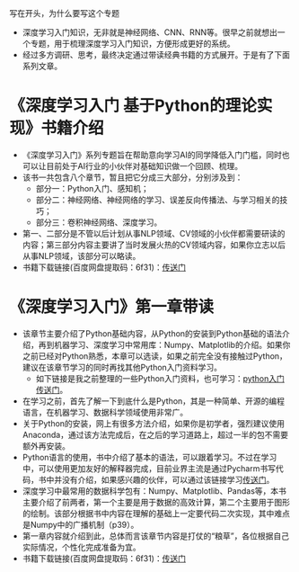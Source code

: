 



写在开头，为什么要写这个专题

- 深度学习入门知识，无非就是神经网络、CNN、RNN等。很早之前就想出一个专题，用于梳理深度学习入门知识，方便形成更好的系统。
- 经过多方调研、思考，最终决定通过带读经典书籍的方式展开。于是有了下面系列文章。

# 《深度学习入门 基于Python的理论实现》书籍介绍

- 《深度学习入门》系列专题旨在帮助意向学习AI的同学降低入门门槛，同时也可以让目前处于AI行业的小伙伴对基础知识做一个回顾、梳理。
- 该书一共包含八个章节，暂且把它分成三大部分，分别涉及到：
    - 部分一：Python入门、感知机；
    - 部分二：神经网络、神经网络的学习、误差反向传播法、与学习相关的技巧；
    - 部分三：卷积神经网络、深度学习。
- 第一、二部分是不管以后计划从事NLP领域、CV领域的小伙伴都需要研读的内容；第三部分内容主要讲了当时发展火热的CV领域内容，如果你立志以后从事NLP领域，该部分可以略读。
- 书籍下载链接(百度网盘提取码：6f31)：[传送门](https://pan.baidu.com/s/1XGSzjeNXW2OCs2_29mDqsg)

# 《深度学习入门》第一章带读

- 该章节主要介绍了Python基础内容，从Python的安装到Python基础的语法介绍，再到机器学习、深度学习中常用库：Numpy、Matplotlib的介绍。如果你之前已经对Python熟悉，本章可以选读，如果之前完全没有接触过Python，建议在该章节学习的同时再找其他Python入门资料学习。
    - 如下链接是我之前整理的一些Python入门资料，也可学习：[python入门传送门](https://github.com/sherwinNG/budao_AI/tree/main/01-python_hello)。
- 在学习之前，首先了解一下到底什么是Python，其是一种简单、开源的编程语言，在机器学习、数据科学领域使用非常广。
- 关于Python的安装，网上有很多方法介绍，如果你是初学者，强烈建议使用Anaconda，通过该方法完成后，在之后的学习道路上，超过一半的包不需要额外再安装。
- Python语言的使用，书中介绍了基本的语法，可以跟着学习。不过在学习中，可以使用更加友好的解释器完成，目前业界主流是通过Pycharm书写代码，书中并没有介绍，如果感兴趣的伙伴，可以通过该链接学习[传送门]()。
- 深度学习中最常用的数据科学包有：Numpy、Matplotlib、Pandas等，本书主要介绍了前两者，第一个主要是用于数据的高效计算，第二个主要用于图形的绘制。该部分根据书中内容在理解的基础上一定要代码二次实现，其中难点是Numpy中的广播机制（p39）。
- 第一章内容就介绍到此，总体而言该章节内容是打仗的“粮草”，各位根据自己实际情况，个性化完成准备为宜。
- 书籍下载链接(百度网盘提取码：6f31)：[传送门](https://pan.baidu.com/s/1XGSzjeNXW2OCs2_29mDqsg)









